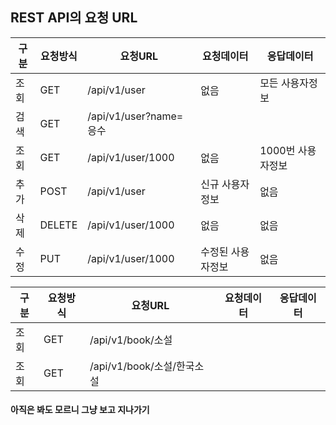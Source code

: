 REST API의 요청 URL
------------------------------------------------------
<table>
  <thead>
      <tr>
        <th>구분</th>
        <th>요청방식</th>
        <th>요청URL</th>
        <th>요청데이터</th>
        <th>응답데이터</th>
      </tr>
  </thead>
  <tbody>
      <tr>
        <td>조회</td>
        <td>GET</td>
        <td>/api/v1/user</td>
        <td>없음</td>
        <td>모든 사용자정보</td>
      </tr>
      <tr>
        <td>검색</td>
        <td>GET</td>
        <td>/api/v1/user?name=응수</td>
        <td></td>
        <td></td>
      </tr>
      <tr>
        <td>조회</td>
        <td>GET</td>
        <td>/api/v1/user/1000</td>
        <td>없음</td>
        <td>1000번 사용자정보</td>
      </tr>
      <tr>
        <td>추가</td>
        <td>POST</td>
        <td>/api/v1/user</td>
        <td>신규 사용자정보</td>
        <td>없음</td>
      </tr>
      <tr>
        <td>삭제</td>
        <td>DELETE</td>
        <td>/api/v1/user/1000</td>
        <td>없음</td>
        <td>없음</td>
      </tr>
      <tr>
        <td>수정</td>
        <td>PUT</td>
        <td>/api/v1/user/1000</td>
        <td>수정된 사용자정보</td>
        <td>없음</td>
      </tr>
  </tbody>
</table>

<table>
  <thead>
      <tr>
        <th>구분</th>
        <th>요청방식</th>
        <th>요청URL</th>
        <th>요청데이터</th>
        <th>응답데이터</th>
      </tr>
  </thead>
  <tbody>
      <tr>
        <td>조회</td>
        <td>GET</td>
        <td>/api/v1/book/소설</td>
        <td></td>
        <td></td>
      </tr>
      <tr>
        <td>조회</td>
        <td>GET</td>
        <td>/api/v1/book/소설/한국소설</td>
        <td></td>
        <td></td>
      </tr>
  </tbody>
</table>

#### 아직은 봐도 모르니 그냥 보고 지나가기
